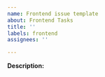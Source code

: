 ```yaml
---
name: Frontend issue template
about: Frontend Tasks
title: ''
labels: frontend
assignees: ''

---
```


**Description:**
